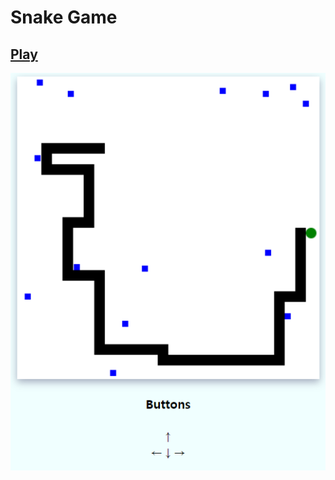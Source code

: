 # Snake Game

## <a href="https://yulmucha.github.io/snake-game/" target="_blank">Play</a>
![Game Screen](https://github.com/yulmucha/snake-game/blob/master/game_screen.png)
